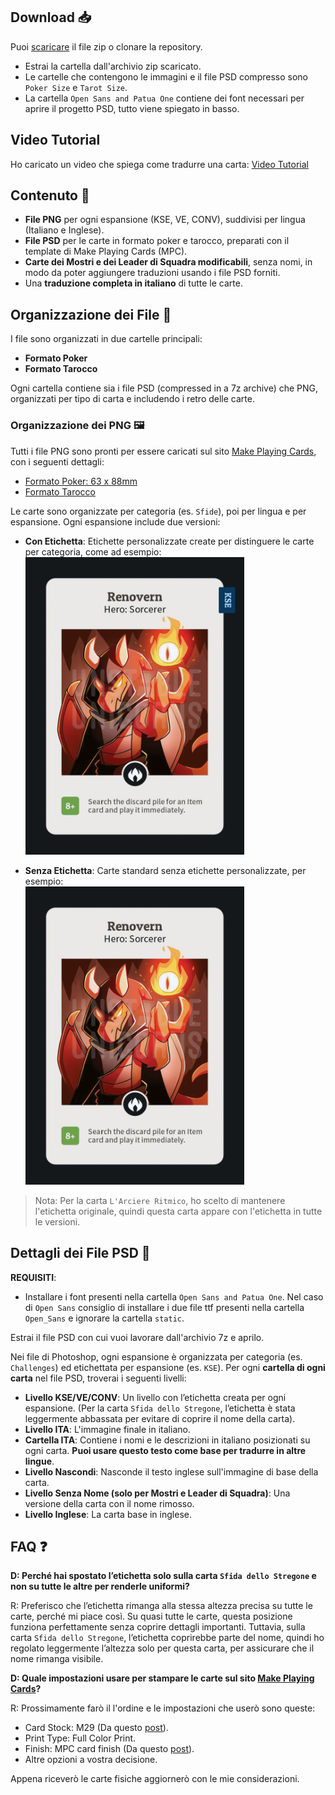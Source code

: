 ## Download 📥
Puoi [scaricare](https://github.com/i-decosmis/HTS_KSE_VE_CONV/archive/refs/heads/main.zip) il file zip o clonare la repository.
* Estrai la cartella dall'archivio zip scaricato.
* Le cartelle che contengono le immagini e il file PSD compresso sono `Poker Size` e `Tarot Size`.
* La cartella `Open Sans and Patua One` contiene dei font necessari per aprire il progetto PSD, tutto viene spiegato in basso.

## Video Tutorial
Ho caricato un video che spiega come tradurre una carta: [Video Tutorial](https://www.youtube.com/watch?v=HKW21eY4uks)

## Contenuto 🧐
* **File PNG** per ogni espansione (KSE, VE, CONV), suddivisi per lingua (Italiano e Inglese).
* **File PSD** per le carte in formato poker e tarocco, preparati con il template di Make Playing Cards (MPC).
* **Carte dei Mostri e dei Leader di Squadra modificabili**, senza nomi, in modo da poter aggiungere traduzioni usando i file PSD forniti.
* Una **traduzione completa in italiano** di tutte le carte.

## Organizzazione dei File 📌
I file sono organizzati in due cartelle principali:
* **Formato Poker**
* **Formato Tarocco**

Ogni cartella contiene sia i file PSD (compressed in a 7z archive) che PNG, organizzati per tipo di carta e includendo i retro delle carte.

### Organizzazione dei PNG 🖼️
Tutti i file PNG sono pronti per essere caricati sul sito [Make Playing Cards](https://www.makeplayingcards.com/), con i seguenti dettagli:
* [Formato Poker: 63 x 88mm](https://www.makeplayingcards.com/design/custom-blank-card.html)
* [Formato Tarocco](https://www.makeplayingcards.com/design/design-your-own-tarot-cards.html)

Le carte sono organizzate per categoria (es. `Sfide`), poi per lingua e per espansione. Ogni espansione include due versioni:
* **Con Etichetta**: Etichette personalizzate create per distinguere le carte per categoria, come ad esempio:<br />
  <img src="../../Poker Size\Heroes\ENG\KSE\With Label\Renovern.png" alt="Logo" width="350">

* **Senza Etichetta**: Carte standard senza etichette personalizzate, per esempio:<br />
  <img src="../../Poker Size\Heroes\ENG\KSE\Without Label\Renovern.png" alt="Logo" width="350">

> Nota: Per la carta `L'Arciere Ritmico`, ho scelto di mantenere l'etichetta originale, quindi questa carta appare con l'etichetta in tutte le versioni.

## Dettagli dei File PSD 📸
**REQUISITI**:
* Installare i font presenti nella cartella `Open Sans and Patua One`. Nel caso di `Open Sans` consiglio di installare i due file ttf presenti nella cartella `Open_Sans` e ignorare la cartella `static`.

Estrai il file PSD con cui vuoi lavorare dall'archivio 7z e aprilo.

Nei file di Photoshop, ogni espansione è organizzata per categoria (es. `Challenges`) ed etichettata per espansione (es. `KSE`). Per ogni **cartella di ogni carta** nel file PSD, troverai i seguenti livelli:
* **Livello KSE/VE/CONV**: Un livello con l’etichetta creata per ogni espansione. (Per la carta `Sfida dello Stregone`, l’etichetta è stata leggermente abbassata per evitare di coprire il nome della carta).
* **Livello ITA**: L'immagine finale in italiano.
* **Cartella ITA**: Contiene i nomi e le descrizioni in italiano posizionati su ogni carta. **Puoi usare questo testo come base per tradurre in altre lingue**.
* **Livello Nascondi**: Nasconde il testo inglese sull'immagine di base della carta.
* **Livello Senza Nome (solo per Mostri e Leader di Squadra)**: Una versione della carta con il nome rimosso.
* **Livello Inglese**: La carta base in inglese.

## FAQ ❓
**D: Perché hai spostato l’etichetta solo sulla carta `Sfida dello Stregone` e non su tutte le altre per renderle uniformi?**

R: Preferisco che l’etichetta rimanga alla stessa altezza precisa su tutte le carte, perché mi piace così. Su quasi tutte le carte, questa posizione funziona perfettamente senza coprire dettagli importanti. Tuttavia, sulla carta `Sfida dello Stregone`, l’etichetta coprirebbe parte del nome, quindi ho regolato leggermente l’altezza solo per questa carta, per assicurare che il nome rimanga visibile.

**D: Quale impostazioni usare per stampare le carte sul sito [Make Playing Cards](https://www.makeplayingcards.com/)?**

R: Prossimamente farò il l'ordine e le impostazioni che userò sono queste:
* Card Stock: M29 (Da questo [post](https://www.reddit.com/r/HereToSlay/comments/w7u6fc/does_anyone_know_what_type_of_cardstock_the_cards/)).
* Print Type: Full Color Print.
* Finish: MPC card finish (Da questo [post](https://www.reddit.com/r/mpcproxies/comments/rycpki/mpc_card_stock_options_a_review/)).
* Altre opzioni a vostra decisione.

Appena riceverò le carte fisiche aggiornerò con le mie considerazioni.